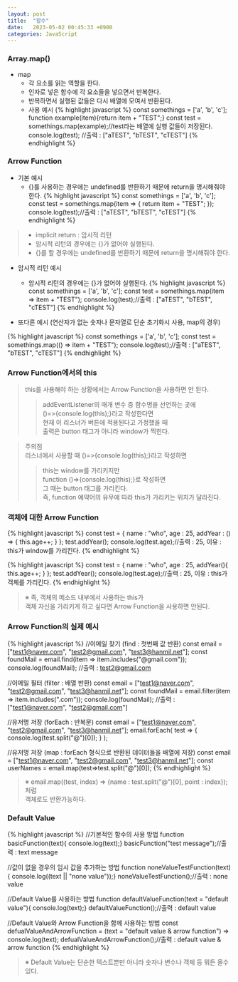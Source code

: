 ```yaml
---
layout: post
title:  "함수"
date:   2023-05-02 00:45:33 +0900
categories: JavaScript
---
```


### Array.map()

- map
    - 각 요소를 읽는 역할을 한다.
    - 인자로 넣은 함수에 각 요소들을 넣으면서 반복한다.
    - 반복하면서 실행된 값들은 다시 배열에 모여서 반환된다.
    - 사용 예시
        {% highlight javascript %}
        const somethings = ['a', 'b', 'c'];
        function example(item){return item + "TEST";}
        const test = somethings.map(example);//test라는 배열에 실행 값들이 저장된다.
        console.log(test); //출력 : ["aTEST", "bTEST", "cTEST"]
        {% endhighlight %}


### Arrow Function

- 기본 예시
    - {}를 사용하는 경우에는 undefined를 반환하기 때문에 return을 명시해줘야 한다.
{% highlight javascript %}
const somethings = ['a', 'b', 'c'];
const test = somethings.map(item => {
    return item + "TEST";
});
console.log(test);//출력 : ["aTEST", "bTEST", "cTEST"]
{% endhighlight %}
  
>- implicit return : 암시적 리턴
>- 암시적 리턴의 경우에는 {}가 없어야 실행된다.
>- {}를 할 경우에는 undefined를 반환하기 때문에 return을 명시해줘야 한다.

- 암시적 리턴 예시
    - 암시적 리턴의 경우에는 {}가 없어야 실행된다.
{% highlight javascript %}
const somethings = ['a', 'b', 'c'];
const test = somethings.map(item => item + "TEST");
console.log(test);//출력 : ["aTEST", "bTEST", "cTEST"]
{% endhighlight %}

- 또다른 예시 (연산자가 없는 숫자나 문자열로 단순 초기화시 사용, map의 경우)

{% highlight javascript %}
const somethings = ['a', 'b', 'c'];
const test = somethings.map(() => item + "TEST");
console.log(test);//출력 : ["aTEST", "bTEST", "cTEST"]
{% endhighlight %}

### Arrow Function에서의 this

>this를 사용해야 하는 상황에서는 Arrow Function을 사용하면 안 된다.
>>addEventListener의 매개 변수 중 함수명을 선언하는 곳에  
>>()=>{console.log(this);}라고 작성한다면  
>>현재 이 리스너가 버튼에 적용된다고 가정했을 때  
>>출력은 button 태그가 아니라 window가 찍힌다.

>주의점  
>리스너에서 사용할 때 ()=>{console.log(this);}라고 작성하면  
>>this는 window를 가리키지만  
>>function ()=>{console.log(this);}로 작성하면  
>>그 때는 button 태그를 가리킨다.  
>>즉, function 예약어의 유무에 따라 this가 가리키는 위치가 달라진다.  

### 객체에 대한 Arrow Function

{% highlight javascript %}
const test = {
    name : "who",
    age : 25,
    addYear : () => {
        this.age++;
    }
};
test.addYear();
console.log(test.age);//출력 : 25, 이유 : this가 window를 가리킨다.
{% endhighlight %}

{% highlight javascript %}
const test = {
    name : "who",
    age : 25,
    addYear(){
        this.age++;
    }
};
test.addYear();
console.log(test.age);//출력 : 25, 이유 : this가 객체를 가리킨다.
{% endhighlight %}

>※ 즉, 객체의 메소드 내부에서 사용하는 this가  
>객체 자신을 가리키게 하고 싶다면 Arrow Function을 사용하면 안된다.

### Arrow Function의 실제 예시

{% highlight javascript %}
//이메일 찾기 (find : 첫번째 값 반환)
const email = ["test1@naver.com", "test2@gmail.com", "test3@hanmil.net"];
const foundMail = email.find(item => item.includes("@gmail.com"));
console.log(foundMail); //출력 : test2@gmail.com

//이메일 필터 (filter : 배열 반환)
const email = ["test1@naver.com", "test2@gmail.com", "test3@hanmil.net"];
const foundMail = email.filter(item => item.includes(".com"));
console.log(foundMail); //출력 : ["test1@naver.com", "test2@gmail.com"]

//유저명 저장 (forEach : 반복문)
const email = ["test1@naver.com", "test2@gmail.com", "test3@hanmil.net"];
email.forEach(
test => { console.log(test.split("@")[0]); }
);

//유저명 저장 (map : forEach 형식으로 반환된 데이터들을 배열에 저장)
const email = ["test1@naver.com", "test2@gmail.com", "test3@hanmil.net"];
const userNames = email.map(test=>test.split("@")[0]);
{% endhighlight %}

>※ email.map((test, index) => {name : test.split("@")[0], point : index});처럼  
>객체로도 반환가능하다.

### Default Value

{% highlight javascript %}
//기본적인 함수의 사용 방법
function basicFunction(text){ console.log(text);}
basicFunction("test message");//출력 : text message

//값이 없을 경우의 임시 값을 추가하는 방법
function noneValueTestFunction(text){ console.log((text || "none value"));}
noneValueTestFunction();//출력 : none value

//Default Value를 사용하는 방법
function defaultValueFunction(text = "default value"){ console.log(text);}
defaultValueFunction();//출력 : default value

//Default Value와 Arrow Function을 함께 사용하는 방법
const defualValueAndArrowFunction = (text = "default value & arrow function") => console.log(text);
defualValueAndArrowFunction();//출력 : default value & arrow function
{% endhighlight %}

>※ Default Value는 단순한 텍스트뿐만 아니라 숫자나 변수나 객체 등 뭐든 올수 있다.